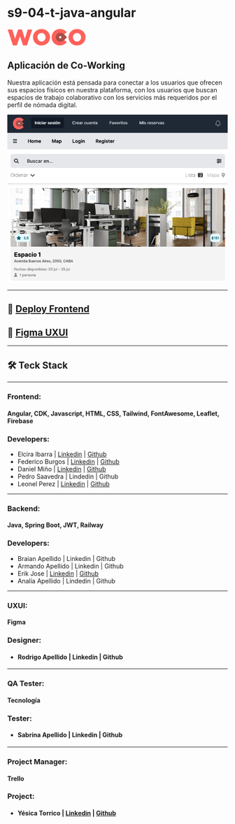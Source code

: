 # s9-04-t-java-angular
[![APP WOCO](./screenshots/woco-logo.png)](https://s9-04-t-java-angular.web.app)
## Aplicación de Co-Working

<p aling=center>

Nuestra aplicación está pensada para conectar a los usuarios que ofrecen sus espacios físicos en nuestra plataforma, con los usuarios que buscan espacios de trabajo colaborativo con los servicios más requeridos por el perfil de nómada digital.

</p>

![App Co-working WOCO](./screenshots/woco-screenshot.png)

---

## 🔗 [Deploy Frontend](https://s9-04-t-java-angular.web.app "Deploy Frontend")

## 🔗 [Figma UXUI](https://www.figma.com/file/FSoehluxDIyhCeOCUYGLay/WOCO---NoCountry?type=design&node-id=0-1&mode=design&t=Xczgw6lLBz3uZloG-0 "Figma UXUI")

---

## 🛠 Teck Stack
---
### **Frontend:** 
#### Angular, CDK, Javascript, HTML, CSS, Tailwind, FontAwesome, Leaflet, Firebase
### **Developers:**
* Elcira Ibarra | [Linkedin](https://www.linkedin.com/in/elcicode/ "Linkedin") | [Github](https://github.com/elcicode "Github")
* Federico Burgos | [Linkedin](https://www.linkedin.com/in/federicoburgos "Linkedin") | [Github](https://github.com/fedev95 "Github")
* Daniel Miño | [Linkedin](https://www.linkedin.com/in/daniel-mi%C3%B1o-b89b76200 "Linkedin") | [Github](https://github.com/DanielMino19 "Github")
* Pedro Saavedra | Lindedin | Github
* Leonel Perez | [Linkedin](https://www.linkedin.com/in/leonelpb/  "Linkedin") | [Github](https://github.com/leonelpb "Github")
---
### **Backend:**
#### Java, Spring Boot, JWT, Railway
### **Developers:** 
* Braian Apellido | Linkedin | Github
* Armando Apellido | Linkedin | Github
* Erik Jose | [Linkedin](https://www.linkedin.com/in/erik-jose-73365291 "Linkedin") | [Github](https://github.com/Erik1935 "Github")
* Analía Apellido | Lindedin | Github
---
### **UXUI:**
#### Figma
### **Designer:**
* #### Rodrigo Apellido | Linkedin | Github
---
### **QA Tester:**
#### Tecnología
### **Tester:**
* #### Sabrina Apellido | Linkedin | Github
---
### **Project Manager:**
#### Trello
### **Project:**
* #### Yésica Torrico | [Linkedin](https://www.linkedin.com/in/yesicatorrico "Linkedin") | [Github](https://github.com/YESICATORRICO "Github")